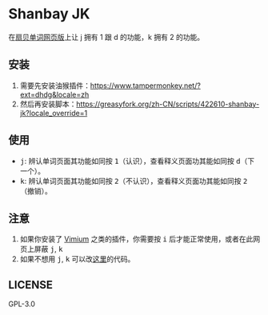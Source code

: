 # Shanbay JK
在[扇贝单词网页版](https://web.shanbay.com/wordsweb/)上让 j 拥有 1 跟 d 的功能，k 拥有 2 的功能。

## 安装
1. 需要先安装油猴插件：https://www.tampermonkey.net/?ext=dhdg&locale=zh
2. 然后再安装脚本：https://greasyfork.org/zh-CN/scripts/422610-shanbay-jk?locale_override=1

## 使用
- <kbd>j</kbd>: 辨认单词页面其功能如同按 <kbd>1</kbd>（认识），查看释义页面功其能如同按 <kbd>d</kbd>（下一个）。  
- <kbd>k</kbd>: 辨认单词页面其功能如同按 <kbd>2</kbd>（不认识），查看释义页面功其能如同按 <kbd>2</kbd>（撤销）。 

## 注意
1. 如果你安装了 [Vimium](https://github.com/gdh1995/vimium-c) 之类的插件，你需要按 <kbd>i</kbd> 后才能正常使用，或者在此网页上屏蔽 <kbd>j</kbd>, <kbd>k</kbd>
2. 如果不想用 <kbd>j</kbd>, <kbd>k</kbd> 可以改[这里](https://github.com/willbchang/shanbay-jk/blob/fae8603ff467452aaefd34a6843b23a808046529/userscript.js#L31-L32)的代码。

## LICENSE
GPL-3.0

